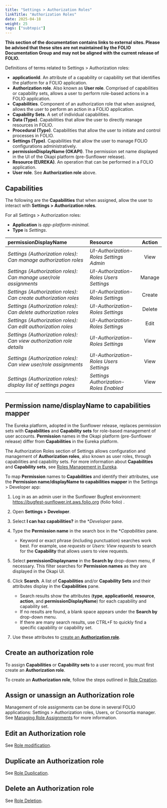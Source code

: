 ```yaml
---
title: "Settings > Authorization Roles"
linkTitle: "Authorization Roles"
date: 2025-04-18
weight: 25
tags: ["subtopic"]   
---
```


**This section of the documentation contains links to external sites. Please be advised that these sites are not maintained by the FOLIO Documentation Group and may not be aligned with the current release of FOLIO.**


Definitions of terms related to Settings \> Authorization roles: 
 
- **applicationId**. An attribute of a capability or capability set that identifies the platform for a FOLIO application. 
- **Authorization role**. Also known as **User role**. Comprised of capabilities or capability sets, allows a user to perform role-based actions in a FOLIO application. 
- **Capabilities**. Component of an authorization role that when assigned, allows the user to perform an action in a FOLIO application. 
- **Capability Sets**. A set of individual capabilities.
- **Data (Type)**. Capabilities that allow the user to directly manage resources in FOLIO.
- **Procedural (Type)**. Capabilities that allow the user to initiate and control processes in FOLIO.
- **Settings (Type)**. Capabilities that allow the user to manage FOLIO configurations administratively.
- **permissionDisplayName (OKAPI)**. The permission set name displayed in the UI of the Okapi platform (pre-Sunflower release). 
-  **Resource (EUREKA)**. An operation that can be performed in a FOLIO application.
- **User role**. See **Authorization role** above.


## Capabilities
The following are the **Capabilities** that when assigned, allow the user to interact with **Settings \> Authorization roles**. 

For all Settings \> Authorization roles:

  - **Application** is *app-platform-minimal*.
  - **Type** is *Settings*.

| permissionDisplayName | Resource | Action | 
| :----- | :----- | :-----: |  
| *Settings (Authorization roles): Can manage authorization roles* | *UI-Authorization-Roles Settings Admin* | View | 
| *Settings (Authorization roles): Can manage user/role assignments* | *UI-Authorization-Roles Users Settings* | Manage | 
| *Settings (Authorization roles): Can create authorization roles* | *UI-Authorization-Roles Settings* | Create | 
| *Settings (Authorization roles): Can delete authorization roles* | *UI-Authorization-Roles Settings* | Delete |
| *Settings (Authorization roles): Can edit authorization roles* | *UI-Authorization-Roles Settings* | Edit |
| *Settings (Authorization roles): Can view authorization role details* | *UI-Authorization-Roles Settings* | View |
| *Settings (Authorization roles): Can view user/role assignments* | *UI-Authorization-Roles Users Settings* | View |
| *Settings (Authorization roles): display list of settings pages* | *Settings Authorization-Roles Enabled* | View | 

## Permission name/displayName to capabilities mapper

The Eureka platform, adopted in the Sunflower release, replaces permission sets with **Capabilities** and **Capability sets** for role-based management of user accounts. **Permission** names in the Okapi platform (pre-Sunflower release) differ from **Capabilities** in the Eureka platform. 

The Authorization Roles section of Settings allows configuration and management of **Authorization roles**, also known as user roles, through capabilities and capability sets. For more information about **Capabilities** and **Capability sets**, see [Roles Management in Eureka](https://folio-org.atlassian.net/wiki/x/BIATLw).

To map **Permission** names to **Capabilities** and identify their attributes, use the **Permission name/displayName to capabilities mapper** in the Settings \> Developer app: 

1. Log in as an admin user in the Sunflower Bugfest environment: https://bugfest-sunflower.int.aws.folio.org (folio folio) .
2. Open **Settings \> Developer**.
3. Select **I can haz capabilities?** in the **Developer* pane.
4. Type the **Permission name** in the search box in the **Capabilities* pane. 

    - Keyword or exact phrase (including punctuation) searches work best. For example, use *requests* or *Users: View requests* to search for the **Capability** that allows users to view requests.
    
5. Select **permissionDisplayname** in the **Search by** drop-down menu, if necessary. This filter searches for **Permission names** as they are displayed in the Okapi UI.
6. Click **Search**. A list of **Capabilities** and/or **Capability Sets** and their attributes display in the **Capabilities** pane. 

    - Search results show the attributes (**type**, **applicationId**, **resource**, **action**, and **permissionDisplayName**) for each capability and capability set.
    - If no results are found, a blank space appears under the **Search by** drop-down menu.
    - If there are many search results, use CTRL+F to quickly find a specific capability or capability set. 

7. Use these attributes to [create an **Authorization role**](https://folio-org.atlassian.net/wiki/spaces/UM/pages/789807108/Roles+Management+with+Eureka#Role-Creation). 

## Create an authorization role

To assign **Capabilities** or **Capability sets** to a user record, you must first create an **Authorization role**. 

To create an **Authorization role**, follow the steps outlined in [Role Creation](https://folio-org.atlassian.net/wiki/spaces/UM/pages/789807108/Roles+Management+with+Eureka#Role-Creation).

## Assign or unassign an Authorization role

Management of role assignments can be done in several FOLIO applications: Settings \> Authorization roles, Users, or Consortia manager. See [Managing Role Assignments](https://folio-org.atlassian.net/wiki/spaces/UM/pages/789807108/Roles+Management+with+Eureka#Managing-Role-Assignments) for more information.

## Edit an Authorization role

See [Role modification](https://folio-org.atlassian.net/wiki/spaces/UM/pages/789807108/Roles+Management+with+Eureka#Role-Modification).

## Duplicate an Authorization role

See [Role Duplication](https://folio-org.atlassian.net/wiki/spaces/UM/pages/789807108/Roles+Management+with+Eureka#Role-Duplication). 

## Delete an Authorization role

See [Role Deletion](https://folio-org.atlassian.net/wiki/spaces/UM/pages/789807108/Roles+Management+with+Eureka#Role-Deletion). 
